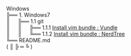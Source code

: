 Windows  
╠══ 1. Windows7  
║&ensp;&ensp;&ensp;╠══ 1.1 git   
║&ensp;&ensp;&ensp;║&ensp;&ensp;&ensp;╠══ 1.1.1 [Install vim bundle : Vundle](01_Windows_7/01_git/01_install_vim_bundle_Vundle_on_git-bash.md)  
║&ensp;&ensp;&ensp;║&ensp;&ensp;&ensp;╚══ 1.1.2 [Install vim bundle : NerdTree](01_Windows_7/01_git/02_install_vim_bundle_NERD_Tree_on_git-bash.md)   
╚══ README.md  
( ║ ╠ ═ ╚ )  

